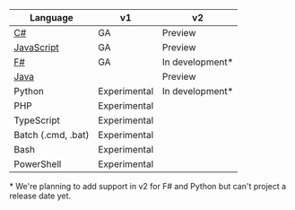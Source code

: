 |Language                                 |v1          |v2|
|-----------------------------------------|------------|--|
|[C#](../articles/azure-functions/functions-reference-csharp.md)|GA|Preview|
|[JavaScript](../articles/azure-functions/functions-reference-node.md)|GA|Preview|
|[F#](../articles/azure-functions/functions-reference-fsharp.md)|GA|In development\*|
|[Java](../articles/azure-functions/functions-reference-java.md)||Preview|
|Python              |Experimental|In development\*|
|PHP                 |Experimental||
|TypeScript          |Experimental||
|Batch (.cmd, .bat)  |Experimental||
|Bash                |Experimental||
|PowerShell          |Experimental||

\* We're planning to add support in v2 for F# and Python but can't project a release date yet.
